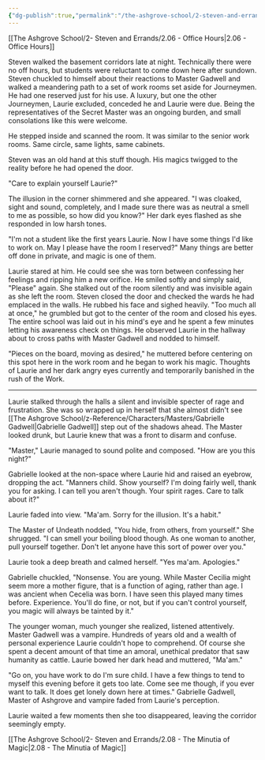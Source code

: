 ```yaml
---
{"dg-publish":true,"permalink":"/the-ashgrove-school/2-steven-and-errands/2-07-a-brief-conversation-among-equals/"}
---
```


[[The Ashgrove School/2- Steven and Errands/2.06 - Office Hours\|2.06 - Office Hours]]

Steven walked the basement corridors late at night. Technically there were no off hours, but students were reluctant to come down here after sundown. Steven chuckled to himself about their reactions to Master Gadwell and walked a meandering path to a set of work rooms set aside for Journeymen. He had one reserved just for his use. A luxury, but one the other Journeymen, Laurie excluded, conceded he and Laurie were due. Being the representatives of the Secret Master was an ongoing burden, and small consolations like this were welcome. 

He stepped inside and scanned the room. It was similar to the senior work rooms. Same circle, same lights, same cabinets. 

Steven was an old hand at this stuff though. His magics twigged to the reality before he had opened the door. 

"Care to explain yourself Laurie?"

The illusion in the corner shimmered and she appeared. "I was cloaked, sight and sound, completely, and I made sure there was as neutral a smell to me as possible, so how did you know?" Her dark eyes flashed as she responded in low harsh tones. 

"I'm not a student like the first years Laurie. Now I have some things I'd like to work on. May I please have the room I reserved?" Many things are better off done in private, and magic is one of them.

Laurie stared at him. He could see she was torn between confessing her feelings and ripping him a new orifice. He smiled softly and simply said, "Please" again. She stalked out of the room silently and was invisible again as she left the room. Steven closed the door and checked the wards he had emplaced in the walls. He rubbed his face and sighed heavily. "Too much all at once," he grumbled but got to the center of the room and closed his eyes. The entire school was laid out in his mind's eye and he spent a few minutes letting his awareness check on things. He observed Laurie in the hallway about to cross paths with Master Gadwell and nodded to himself. 

"Pieces on the board, moving as desired," he muttered before centering on this spot here in the work room and he began to work his magic. Thoughts of Laurie and her dark angry eyes currently and temporarily banished in the rush of the Work. 

---

Laurie stalked through the halls a silent and invisible specter of rage and frustration. She was so wrapped up in herself that she almost didn't see [[The Ashgrove School/z-Reference/Characters/Masters/Gabrielle Gadwell\|Gabrielle Gadwell]] step out of the shadows ahead. The Master looked drunk, but Laurie knew that was a front to disarm and confuse. 

"Master," Laurie managed to sound polite and composed. "How are you this night?"

Gabrielle looked at the non-space where Laurie hid and raised an eyebrow, dropping the act. "Manners child. Show yourself? I'm doing fairly well, thank you for asking. I can tell you aren't though. Your spirit rages. Care to talk about it?"

Laurie faded into view. "Ma'am. Sorry for the illusion. It's a habit."

The Master of Undeath nodded, "You hide, from others, from yourself." She shrugged. "I can smell your boiling blood though. As one woman to another, pull yourself together. Don't let anyone have this sort of power over you."

Laurie took a deep breath and calmed herself. "Yes ma'am. Apologies."

Gabrielle chuckled, "Nonsense. You are young. While Master Cecilia might seem more a mother figure, that is a function of aging, rather than age. I was ancient when Cecelia was born. I have seen this played many times before. Experience. You'll do fine, or not, but if you can't control yourself, you magic will always be tainted by it."

The younger woman, much younger she realized, listened attentively. Master Gadwell was a vampire. Hundreds of years old and a wealth of personal experience Laurie couldn't hope to comprehend. Of course she spent a decent amount of that time an amoral, unethical predator that saw humanity as cattle. Laurie bowed her dark head and muttered, "Ma'am."

"Go on, you have work to do I'm sure child. I have a few things to tend to myself this evening before it gets too late. Come see me though, if you ever want to talk. It does get lonely down here at times." Gabrielle Gadwell, Master of Ashgrove and vampire faded from Laurie's perception.  

Laurie waited a few moments then she too disappeared, leaving the corridor seemingly empty.

[[The Ashgrove School/2- Steven and Errands/2.08 - The Minutia of Magic\|2.08 - The Minutia of Magic]]